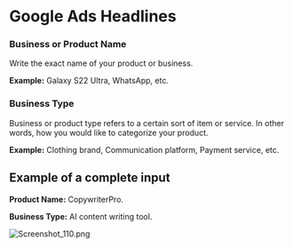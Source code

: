 # Google Ads Headlines

### **Business or Product Name**

Write the exact name of your product or business.

**Example:** Galaxy S22 Ultra, WhatsApp, etc.

### **Business Type**

Business or product type refers to a certain sort of item or service. In other words, how you would like to categorize your product.

**Example:** Clothing brand, Communication platform, Payment service, etc.

## **Example of a complete input**

**Product Name:** CopywriterPro.

**Business Type:** AI content writing tool.

![Screenshot_110.png](Google%20Ads%2044583/Screenshot_110.png)

